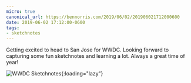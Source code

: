 ```yaml
---
micro: true
canonical_url: https://bennorris.com/2019/06/02/201906021712000600
date: 2019-06-02 17:12:00-0600
tags:
- sketchnotes
---
```


Getting excited to head to San Jose for WWDC. Looking forward to capturing some fun sketchnotes and learning a lot. Always a great time of year!

![WWDC Sketchnotes](https://media.bennorris.com/images/sketchnotable/wwdc-2019/wwdc-2019-into.jpg){:loading="lazy"}